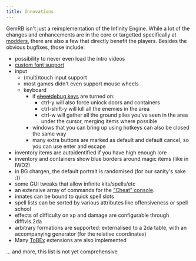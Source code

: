 ```yaml
---
title: Innovations
---
```


GemRB isn't just a reimplementation of the Infinity Engine. While a lot of the changes
and enhancements are in the core or targetted specifically at
[modders](Modding.md), there are also a few that directly benefit
the players. Besides the obvious bugfixes, those include:

  - possibility to never even load the intro videos
  - [custom font support](/plugins/ttf)
  - input
      - (multi)touch input support
      - most games didn't even support mouse wheels
      - keyboard
          - if [~~cheat~~debug keys](Cheats.md) are turned on:
              - ctrl-y will also force unlock doors and containers
              - ctrl-shift-y will kill all the enemies in the area
              - ctrl-w will gather all the ground piles you've seen in
                the area under the cursor, merging items where possible 
          - windows that you can bring up using hotkeys can also be
            closed the same way
          - many extra buttons are marked as default and default cancel,
            so you can use enter and escape
  - inventory items are autoidentified if you have high enough lore
  - inventory and containers show blue borders around magic items (like
    in IWD2)
  - in BG chargen, the default portrait is randomised (for our sanity's
    sake :))
  - some GUI tweaks that allow infinite kits/spells/etc
  - an extensive array of commands for the ["Cheat" console](Cheats.md).
  - innates can be bound to quick spell slots
  - spell lists can be sorted by various attributes like offensiveness
    or spell school
  - effects of difficulty on xp and damage are configurable through
    difflvls.2da
  - arbitrary formations are supported: externalised to a 2da table, with an
    accompanying generator (for the relative coordinates)
  - Many [ToBEx](ToBEx.md) extensions are also implemented
  
... and more, this list is not yet comprehensive

